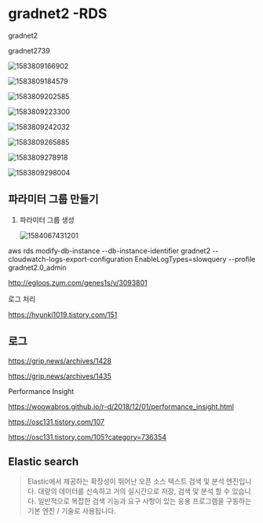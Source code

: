 # gradnet2 -RDS

gradnet2

gradnet2739



![1583809166902](C:\Users\apexsoft\AppData\Roaming\Typora\typora-user-images\1583809166902.png)

![1583809184579](C:\Users\apexsoft\AppData\Roaming\Typora\typora-user-images\1583809184579.png)

![1583809202585](C:\Users\apexsoft\AppData\Roaming\Typora\typora-user-images\1583809202585.png)

![1583809223300](C:\Users\apexsoft\AppData\Roaming\Typora\typora-user-images\1583809223300.png)

![1583809242032](C:\Users\apexsoft\AppData\Roaming\Typora\typora-user-images\1583809242032.png)

![1583809265885](C:\Users\apexsoft\AppData\Roaming\Typora\typora-user-images\1583809265885.png)

![1583809278918](C:\Users\apexsoft\AppData\Roaming\Typora\typora-user-images\1583809278918.png)

![1583809298004](C:\Users\apexsoft\AppData\Roaming\Typora\typora-user-images\1583809298004.png)





## 파라미터 그룹 만들기 

1. 파라미터 그룹 생성

   ![1584067431201](C:\Users\apexsoft\AppData\Roaming\Typora\typora-user-images\1584067431201.png)



aws rds modify-db-instance --db-instance-identifier gradnet2 --cloudwatch-logs-export-configuration EnableLogTypes=slowquery --profile gradnet2.0_admin



http://egloos.zum.com/genes1s/v/3093801



로그 처리 

https://hyunki1019.tistory.com/151







## 로그 

https://grip.news/archives/1428

https://grip.news/archives/1435



Performance Insight



https://woowabros.github.io/r-d/2018/12/01/performance_insight.html





https://osc131.tistory.com/107





https://osc131.tistory.com/105?category=736354





## Elastic search

> Elastic에서 제공하는 확장성이 뛰어난 오픈 소스 텍스트 검색 및 분석 엔진입니다. 대량의 데이터를 신속하고 거의 실시간으로 저장, 검색 및 분석 할 수 있습니다. 일반적으로 복잡한 검색 기능과 요구 사항이 있는 응용 프로그램을 구동하는 기본 엔진 / 기술로 사용됩니다.